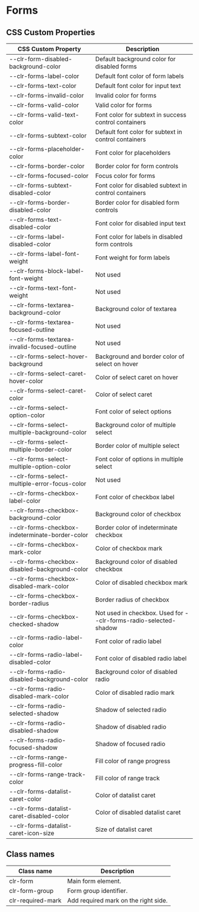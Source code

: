 # Forms

## CSS Custom Properties

| CSS Custom Property                             | Description                                                      |
| ----------------------------------------------- | ---------------------------------------------------------------- |
| --clr-form-disabled-background-color            | Default background color for disabled forms                      |
| --clr-forms-label-color                         | Default font color of form labels                                |
| --clr-forms-text-color                          | Default font color for input text                                |
| --clr-forms-invalid-color                       | Invalid color for forms                                          |
| --clr-forms-valid-color                         | Valid color for forms                                            |
| --clr-forms-valid-text-color                    | Font color for subtext in success control containers             |
| --clr-forms-subtext-color                       | Default font color for subtext in control containers             |
| --clr-forms-placeholder-color                   | Font color for placeholders                                      |
| --clr-forms-border-color                        | Border color for form controls                                   |
| --clr-forms-focused-color                       | Focus color for forms                                            |
| --clr-forms-subtext-disabled-color              | Font color for disabled subtext in control containers            |
| --clr-forms-border-disabled-color               | Border color for disabled form controls                          |
| --clr-forms-text-disabled-color                 | Font color for disabled input text                               |
| --clr-forms-label-disabled-color                | Font color for labels in disabled form controls                  |
| --clr-forms-label-font-weight                   | Font weight for form labels                                      |
| --clr-forms-block-label-font-weight             | Not used                                                         |
| --clr-forms-text-font-weight                    | Not used                                                         |
| --clr-forms-textarea-background-color           | Background color of textarea                                     |
| --clr-forms-textarea-focused-outline            | Not used                                                         |
| --clr-forms-textarea-invalid-focused-outline    | Not used                                                         |
| --clr-forms-select-hover-background             | Background and border color of select on hover                   |
| --clr-forms-select-caret-hover-color            | Color of select caret on hover                                   |
| --clr-forms-select-caret-color                  | Color of select caret                                            |
| --clr-forms-select-option-color                 | Font color of select options                                     |
| --clr-forms-select-multiple-background-color    | Background color of multiple select                              |
| --clr-forms-select-multiple-border-color        | Border color of multiple select                                  |
| --clr-forms-select-multiple-option-color        | Font color of options in multiple select                         |
| --clr-forms-select-multiple-error-focus-color   | Not used                                                         |
| --clr-forms-checkbox-label-color                | Font color of checkbox label                                     |
| --clr-forms-checkbox-background-color           | Background color of checkbox                                     |
| --clr-forms-checkbox-indeterminate-border-color | Border color of indeterminate checkbox                           |
| --clr-forms-checkbox-mark-color                 | Color of checkbox mark                                           |
| --clr-forms-checkbox-disabled-background-color  | Background color of disabled checkbox                            |
| --clr-forms-checkbox-disabled-mark-color        | Color of disabled checkbox mark                                  |
| --clr-forms-checkbox-border-radius              | Border radius of checkbox                                        |
| --clr-forms-checkbox-checked-shadow             | Not used in checkbox. Used for --clr-forms-radio-selected-shadow |
| --clr-forms-radio-label-color                   | Font color of radio label                                        |
| --clr-forms-radio-label-disabled-color          | Font color of disabled radio label                               |
| --clr-forms-radio-disabled-background-color     | Background color of disabled radio                               |
| --clr-forms-radio-disabled-mark-color           | Color of disabled radio mark                                     |
| --clr-forms-radio-selected-shadow               | Shadow of selected radio                                         |
| --clr-forms-radio-disabled-shadow               | Shadow of disabled radio                                         |
| --clr-forms-radio-focused-shadow                | Shadow of focused radio                                          |
| --clr-forms-range-progress-fill-color           | Fill color of range progress                                     |
| --clr-forms-range-track-color                   | Fill color of range track                                        |
| --clr-forms-datalist-caret-color                | Color of datalist caret                                          |
| --clr-forms-datalist-caret-disabled-color       | Color of disabled datalist caret                                 |
| --clr-forms-datalist-caret-icon-size            | Size of datalist caret                                           |

## Class names

| Class name        | Description                          |
| ----------------- | ------------------------------------ |
| clr-form          | Main form element.                   |
| clr-form-group    | Form group identifier.               |
| clr-required-mark | Add required mark on the right side. |
